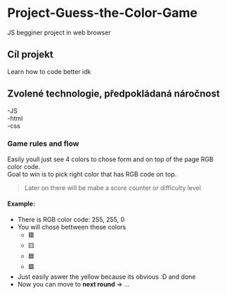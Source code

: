 # Project-Guess-the-Color-Game
JS begginer project in web browser
## Cíl projekt
Learn how to code better idk
## Zvolené technologie, předpokládaná náročnost
-JS <br>
-html <br>
-css <br>
### Game rules and flow
Easily youll just see 4 colors to chose form and on top of the page RGB color code. <br>
Goal to win is to pick right color that has RGB code on top. <br>
> Later on there will be mabe a score counter or difficulty level
#### Example:
- There is RGB color code: 255, 255, 0
- You will chose bettween these colors
  - 🟥
  - 🟨
  - 🟦
  - 🟩
- Just easily aswer the yellow because its obvious :D and done
- Now you can move to **next round** =>
...

